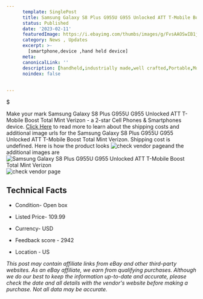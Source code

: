 ```yaml
---
      template: SinglePost
      title: Samsung Galaxy S8 Plus G955U G955 Unlocked ATT T-Mobile Boost Total Mint Verizon
      status: Published
      date: '2023-02-11'
      featuredImage: https://i.ebayimg.com/thumbs/images/g/FvsAAOSwIB1jWYvh/s-l225.jpg
      category: News , Updates
      excerpt: >-
        [smartphone,device ,hand held device]
      meta:
      canonicalLink: ''
      description: [handheld,industrially made,well crafted,Portable,Mobile,Compact,Convenient,Lightweight,Maneuverable,Man-portable,Miniature,Carriable,Hand-held,Light,Holdable,Transportable,Mobile device,Pocket-sized,On-the-go,Wireless,Cordless,Compact size,Convenient size, smartphone,device ,hand held device]
      noindex: false
      
        
---
```

$

Make your mark Samsung Galaxy S8 Plus G955U G955 Unlocked ATT T-Mobile Boost Total Mint Verizon - a 2-star Cell Phones & Smartphones device. [Click Here](https://www.ebay.com/itm/175465792559?hash=item28da93842f%3Ag%3AFvsAAOSwIB1jWYvh&mkevt=1&mkcid=1&mkrid=711-53200-19255-0&campid=%253CePNCampaignId%253E&customid=%253CreferenceId%253E&toolid=10049) to read more to learn about the shipping costs and additional image urls for the Samsung Galaxy S8 Plus G955U G955 Unlocked ATT T-Mobile Boost Total Mint Verizon. Shipping cost is undefined. Here is how the product looks ![check vendor page](https://i.ebayimg.com/thumbs/images/g/FvsAAOSwIB1jWYvh/s-l225.jpg)and the additional images are![Samsung Galaxy S8 Plus G955U G955 Unlocked ATT T-Mobile Boost Total Mint Verizon](https://i.ebayimg.com/images/g/FvsAAOSwIB1jWYvh/s-l960.jpg)![check vendor page](https://origin-galleryplus.ebayimg.com/ws/web/175465792559_2_0_1/225x225.jpg,https://origin-galleryplus.ebayimg.com/ws/web/175465792559_3_0_1/225x225.jpg,https://origin-galleryplus.ebayimg.com/ws/web/175465792559_4_0_1/225x225.jpg,https://origin-galleryplus.ebayimg.com/ws/web/175465792559_5_0_1/225x225.jpg,https://origin-galleryplus.ebayimg.com/ws/web/175465792559_6_0_1/225x225.jpg,https://origin-galleryplus.ebayimg.com/ws/web/175465792559_7_0_1/225x225.jpg,https://origin-galleryplus.ebayimg.com/ws/web/175465792559_8_0_1/225x225.jpg,https://origin-galleryplus.ebayimg.com/ws/web/175465792559_9_0_1/225x225.jpg,https://origin-galleryplus.ebayimg.com/ws/web/175465792559_10_0_1/225x225.jpg,https://origin-galleryplus.ebayimg.com/ws/web/175465792559_11_0_1/225x225.jpg,https://origin-galleryplus.ebayimg.com/ws/web/175465792559_12_0_1/225x225.jpg)



 ## Technical Facts 



     
      

 - Condition- Open box 


      

 - Listed Price- 109.99 


      

 - Currency- USD 


      

 - Feedback score - 2942 


      

 - Location - US 


      
      

 *_This post may contain affiliate links from eBay and other third-party websites. As an eBay affiliate, we earn from qualifying purchases. Although we do our best to keep the information up-to-date and accurate, please check the date and all details with the vendor's website before making a purchase. Not all data may be accurate._*






